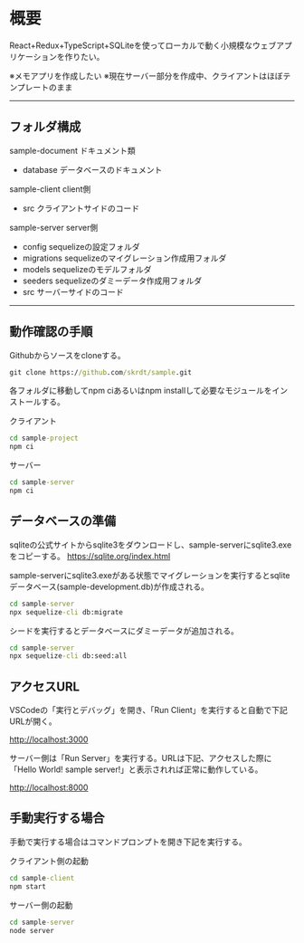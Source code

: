 # 概要

React+Redux+TypeScript+SQLiteを使ってローカルで動く小規模なウェブアプリケーションを作りたい。

※メモアプリを作成したい
※現在サーバー部分を作成中、クライアントはほぼテンプレートのまま

******************************************

## フォルダ構成

sample-document ドキュメント類

- database データベースのドキュメント

sample-client client側

- src クライアントサイドのコード

sample-server server側

- config sequelizeの設定フォルダ
- migrations sequelizeのマイグレーション作成用フォルダ
- models sequelizeのモデルフォルダ
- seeders sequelizeのダミーデータ作成用フォルダ
- src サーバーサイドのコード

******************************************

## 動作確認の手順

Githubからソースをcloneする。

```bat
git clone https://github.com/skrdt/sample.git
```

各フォルダに移動してnpm ciあるいはnpm installして必要なモジュールをインストールする。

クライアント

```bat
cd sample-project
npm ci
```

サーバー

```bat
cd sample-server
npm ci
```

## データベースの準備

sqliteの公式サイトからsqlite3をダウンロードし、sample-serverにsqlite3.exeをコピーする。
<https://sqlite.org/index.html>

sample-serverにsqlite3.exeがある状態でマイグレーションを実行するとsqliteデータベース(sample-development.db)が作成される。

```bat
cd sample-server
npx sequelize-cli db:migrate
```

シードを実行するとデータベースにダミーデータが追加される。

```bat
cd sample-server
npx sequelize-cli db:seed:all
```

## アクセスURL

VSCodeの「実行とデバッグ」を開き、「Run Client」を実行すると自動で下記URLが開く。

<http://localhost:3000>

サーバー側は「Run Server」を実行する。URLは下記、アクセスした際に「Hello World! sample server!」と表示されれば正常に動作している。

<http://localhost:8000>

## 手動実行する場合

手動で実行する場合はコマンドプロンプトを開き下記を実行する。

クライアント側の起動

```bat
cd sample-client
npm start
```

サーバー側の起動

```bat
cd sample-server
node server
```
